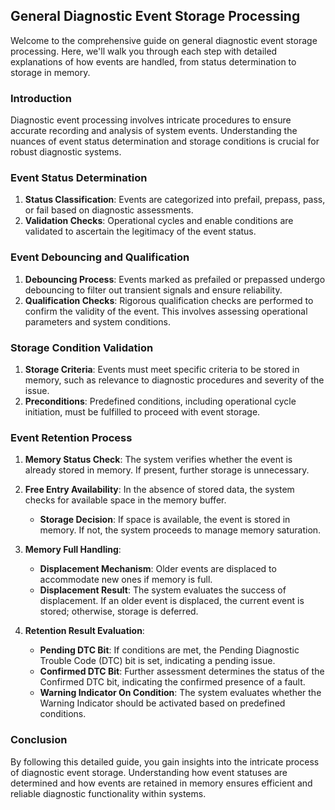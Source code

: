 
## General Diagnostic Event Storage Processing

Welcome to the comprehensive guide on general diagnostic event storage processing. Here, we'll walk you through each step with detailed explanations of how events are handled, from status determination to storage in memory.

### Introduction

Diagnostic event processing involves intricate procedures to ensure accurate recording and analysis of system events. Understanding the nuances of event status determination and storage conditions is crucial for robust diagnostic systems.

### Event Status Determination

1. **Status Classification**: Events are categorized into prefail, prepass, pass, or fail based on diagnostic assessments.
2. **Validation Checks**: Operational cycles and enable conditions are validated to ascertain the legitimacy of the event status.

### Event Debouncing and Qualification

1. **Debouncing Process**: Events marked as prefailed or prepassed undergo debouncing to filter out transient signals and ensure reliability.
2. **Qualification Checks**: Rigorous qualification checks are performed to confirm the validity of the event. This involves assessing operational parameters and system conditions.

### Storage Condition Validation

1. **Storage Criteria**: Events must meet specific criteria to be stored in memory, such as relevance to diagnostic procedures and severity of the issue.
2. **Preconditions**: Predefined conditions, including operational cycle initiation, must be fulfilled to proceed with event storage.

### Event Retention Process

1. **Memory Status Check**: The system verifies whether the event is already stored in memory. If present, further storage is unnecessary.
2. **Free Entry Availability**: In the absence of stored data, the system checks for available space in the memory buffer.

   - **Storage Decision**: If space is available, the event is stored in memory. If not, the system proceeds to manage memory saturation.
3. **Memory Full Handling**:

   - **Displacement Mechanism**: Older events are displaced to accommodate new ones if memory is full.
   - **Displacement Result**: The system evaluates the success of displacement. If an older event is displaced, the current event is stored; otherwise, storage is deferred.
4. **Retention Result Evaluation**:

   - **Pending DTC Bit**: If conditions are met, the Pending Diagnostic Trouble Code (DTC) bit is set, indicating a pending issue.
   - **Confirmed DTC Bit**: Further assessment determines the status of the Confirmed DTC bit, indicating the confirmed presence of a fault.
   - **Warning Indicator On Condition**: The system evaluates whether the Warning Indicator should be activated based on predefined conditions.

### Conclusion

By following this detailed guide, you gain insights into the intricate process of diagnostic event storage. Understanding how event statuses are determined and how events are retained in memory ensures efficient and reliable diagnostic functionality within systems.
